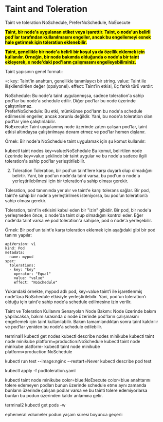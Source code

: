 # Taint and Toleration

Taint ve toleration
NoSchedule, PreferNoSchedule, NoExecute

<b><mark>Taint, bir node'a uygulanan etiket veya işarettir. Taint, o node'un belirli pod'lar tarafından kullanılmasını engeller, ancak bu engellemeyi esnek hale getirmek için toleration eklenebilir.</mark></b><br>

<b><mark>Taint, genellikle bir node'a belirli bir koşul ya da özellik eklemek için kullanılır. Örneğin, bir node bakımda olduğunda o node'a bir taint ekleyerek, o node'daki pod'ların çalışmasını engelleyebilirsiniz.</mark></b><br>

Taint yapısının genel formatı:

<key>=<value>:<effect>
key: Taint'in anahtarı, genellikle tanımlayıcı bir string.
value: Taint ile ilişkilendirilen değer (opsiyonel).
effect: Taint'in etkisi, üç farklı türü vardır:

NoSchedule: Bu node'a taint uygulanmışsa, sadece toleration'a sahip pod'lar bu node'a schedule edilir. Diğer pod'lar bu node üzerinde çalıştırılamaz. <br>
PreferNoSchedule: Bu etki, mümkünse pod'ların bu node'a schedule edilmesini engeller, ancak zorunlu değildir. Yani, bu node'a toleration olan pod'lar yine çalıştırılabilir. <br>
NoExecute: Taint uygulanmış node üzerinde zaten çalışan pod'lar, taint etkisi altındaysa çalıştırılmaya devam etmez ve pod'lar hemen dışlanır. <br>

Örnek:
Bir node'a NoSchedule taint uygulamak için şu komut kullanılır:

kubectl taint nodes <node-name> key=value:NoSchedule
Bu komut, belirtilen node üzerinde key=value şeklinde bir taint uygular ve bu node'a sadece ilgili toleration'a sahip pod'lar yerleştirilebilir.

2. Toleration 
Toleration, bir pod'un taint'lere karşı duyarlı olup olmadığını belirtir. Yani, bir pod'un node'da taint varsa, bu pod'un o node'a yerleştirilebilmesi için bir toleration'a sahip olması gerekir.

Toleration, pod tanımında yer alır ve taint'e karşı tolerans sağlar. Bir pod, taint'e sahip bir node'a yerleştirilmek isteniyorsa, bu pod’un toleration’a sahip olması gerekir.

Toleration, taint'in etkisini kabul eden bir "izin" gibidir. Bir pod, bir node'a yerleşmeden önce, o node'da taint olup olmadığını kontrol eder. Eğer node'da taint varsa ve pod toleration'a sahipse, pod o node'a yerleşebilir.

Örnek:
Bir pod'un taint'e karşı toleration eklemek için aşağıdaki gibi bir pod tanımı yapılır:

```
apiVersion: v1
kind: Pod
metadata:
  name: mypod
spec:
  tolerations:
  - key: "key"
    operator: "Equal"
    value: "value"
    effect: "NoSchedule"
```

Yukarıdaki örnekte, mypod adlı pod, key=value taint'i ile işaretlenmiş node'lara NoSchedule etkisiyle yerleştirilebilir. Yani, pod'un toleration'ı olduğu için taint'e sahip node'a schedule edilmesine izin verilir.

Taint ve Toleration Kullanım Senaryoları
Node Bakımı: Node üzerinde bakım yapılacaksa, bakım sırasında o node üzerinde pod'ların çalışmasını engellemek için taint kullanılabilir. Bakım tamamlandıktan sonra taint kaldırılır ve pod'lar yeniden bu node'a schedule edilebilir.


terminal1
kubectl get nodes
kubectl describe nodes minikube
kubectl taint node minikube platform=production:NoSchedule
kubectl taint node minikube platform-
kubectl taint node minikube platform=production:NoSchedule

kubectl run test --image:nginx --restart=Never
kubectl describe pod test

kubectl apply -f podtoleration.yaml

kubectl taint node minikube color=blue:NoExecute
color=blue anahtarını tolere edemeyen podları bunun üzerinde schedule etme
aynı zamanda bunların üzerinde çalışan podlar varsa ve bu tainti tolere edemiyorlarsa
bunları bu podun üzerinden kaldır anlamına gelir.


terminal2
kubectl get pods -w


ephemeral volumeler podun yaşam süresi boyunca geçerli

